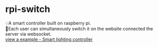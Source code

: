 # rpi-switch
💡A smart controller built on raspberry pi.  
📲Each user can simultaneously switch it on the website connected the server via websocket.  
[view a example - Smart lighting controller](http://sninjo.com/projects/rpi-switch/)